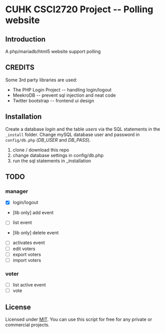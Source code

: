 CUHK CSCI2720 Project -- Polling website
==========================================

## Introduction
A php/mariadb/html5 website support polling

## CREDITS
Some 3rd party libraries are used:
* The PHP Login Project -- handling login/logout
* MeekroDB -- prevent sql injection and neat code
* Twitter bootstrap -- frontend ui design

## Installation

Create a database *login* and the table *users* via the SQL statements in the `_install` folder.
Change mySQL database user and password in `config/db.php` (*DB_USER* and *DB_PASS*).

1. clone / download this repo
2. change database settings in config/db.php
3. run the sql statements in \_installation

## TODO

### manager
- [X] login/logout
- [lib only] add event
- [ ] list event
- [lib only] delete event
- [ ] activates event
- [ ] edit voters
- [ ] export voters
- [ ] import voters

### voter
- [ ] list active event
- [ ] vote

## License

Licensed under [MIT](http://www.opensource.org/licenses/mit-license.php). You can use this script for free for any
private or commercial projects.
